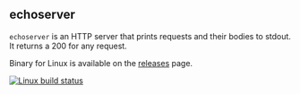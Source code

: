 echoserver
----------
`echoserver` is an HTTP server that prints requests and their bodies to stdout.  It returns a 200 for any request.

Binary for Linux is available on the [releases](https://github.com/gdvalle/echoserver/releases) page.

[![Linux build status](https://travis-ci.org/gdvalle/echoserver.svg?branch=master)](https://travis-ci.org/gdvalle/echoserver)
